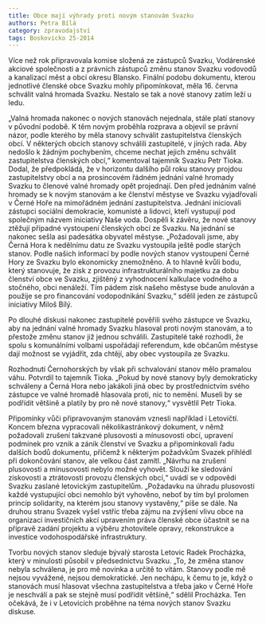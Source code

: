 ```yaml
---
title: Obce mají výhrady proti novým stanovám Svazku
authors: Petra Bílá
category: zpravodajství
tags: Boskovicko 25-2014 
---
```


Více než rok připravovala komise složená ze zástupců Svazku, Vodárenské akciové společnosti a z právních zástupců změnu stanov Svazku vodovodů a kanalizací měst a obcí okresu Blansko. Finální podobu dokumentu, kterou jednotlivé členské obce Svazku mohly připomínkovat, měla 16. června schválit valná hromada Svazku. Nestalo se tak a nové stanovy zatím leží u ledu. 

„Valná hromada nakonec o nových stanovách nejednala, stále platí stanovy v původní podobě. K těm novým proběhla rozprava a objevil se právní názor, podle kterého by měla stanovy schválit zastupitelstva členských obcí. V některých obcích stanovy schválili zastupitelé, v jiných rada. Aby nedošlo k žádným pochybením, chceme nechat jejich změnu schválit zastupitelstva členských obcí,“ komentoval tajemník Svazku Petr Tioka. Dodal, že předpokládá, že v horizontu dalšího půl roku stanovy projdou zastupitelstvy obcí a na prosincovém řádném jednání valné hromady Svazku to členové valné hromady opět projednají.
Den před jednáním valné hromady se k novým stanovám a ke členství městyse ve Svazku vyjadřovali v Černé Hoře na mimořádném jednání zastupitelstva. Jednání iniciovali zástupci sociální demokracie, komunisté a lidovci, kteří vystupují pod společným názvem iniciativy Naše voda. Dospěli k závěru, že nové stanovy ztěžují případné vystoupení členských obcí ze Svazku. Na jednání se nakonec sešla asi padesátka obyvatel městyse. „Požadovali jsme, aby Černá Hora k nedělnímu datu ze Svazku vystoupila ještě podle starých stanov. Podle našich informací by podle nových stanov vystoupení Černé Hory ze Svazku bylo ekonomicky znemožněno. A to hlavně kvůli bodu, který stanovuje, že zisk z provozu infrastrukturálního majetku za dobu členství obce ve Svazku, zjištěný z vyhodnocení kalkulace vodného a stočného, obci nenáleží. Tím pádem zisk našeho městyse bude anulován a použije se pro financování vodopodnikání Svazku,“ sdělil jeden ze zástupců iniciativy Miloš Bílý.  

Po dlouhé diskusi nakonec zastupitelé pověřili svého zástupce ve Svazku, aby na jednání valné hromady Svazku hlasoval proti novým stanovám, a to přestože změnu stanov již jednou schválili. Zastupitelé také rozhodli, že spolu s komunálními volbami uspořádají referendum, kde občanům městyse dají možnost se vyjádřit, zda chtějí, aby obec vystoupila ze Svazku. 

Rozhodnutí Černohorských by však při schvalování stanov mělo pramalou váhu. Potvrdil to tajemník Tioka. „Pokud by nové stanovy byly demokraticky schváleny a Černá Hora nebo jakákoli jiná obec by prostřednictvím svého zástupce ve valné hromadě hlasovala proti, nic to nemění. Museli by se podřídit většině a platily by pro ně nové stanovy,“ vysvětlil Petr Tioka.

Připomínky vůči připravovaným stanovám vznesli například i Letovičtí. Koncem března vypracovali několikastránkový dokument, v němž požadovali zrušení takzvané plusovosti a mínusovosti obcí, upravení podmínek pro vznik a zánik členství ve Svazku a připomínkovali řadu dalších bodů dokumentu, přičemž k některým požadvkům Svazek přihlédl při dokončování stanov, ale velkou část zamítl. „Návrhu na zrušení plusovosti a mínusovosti nebylo možné vyhovět. Slouží ke sledování ziskovosti a ztrátovosti provozu členských obcí,“ uvádí se v odpovědi Svazku zaslané letovickým zastupitelům. „Požadavku na úhradu plusovosti každé vystupující obci nemohlo být vyhověno, neboť by tím byl prolomen princip solidarity, na kterém jsou stanovy  vystavěny,“ píše se dále. Na druhou stranu Svazek vyšel vstříc třeba zájmu na zvýšení vlivu obce na organizaci investičních akcí upravením práva členské obce účastnit se na přípravě zadání projektu a výběru zhotovitele opravy, rekonstrukce a investice vodohospodářské infrastruktury.

Tvorbu nových stanov sleduje bývalý starosta Letovic Radek Procházka, který v minulosti působil v předsednictvu Svazku. „To, že změna stanov nebyla schválena, je pro mě novinka a určitě to vítám. Stanovy podle mě nejsou vyvážené, nejsou demokratické. Jen nechápu, k čemu to je, když o stanovách musí hlasovat všechna zastupitelstva a třeba jako v Černé Hoře je neschválí a pak se stejně musí podřídit většině,“ sdělil Procházka. Ten očekává, že i v Letovicích proběhne na téma nových stanov Svazku diskuse.